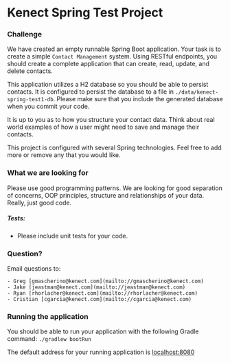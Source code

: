 # Kenect Spring Test Project

### Challenge
We have created an empty runnable Spring Boot application. Your task is to create a simple `Contact Management` system. Using RESTful endpoints, you should create a complete application that can create, read, update, and delete contacts.

This application utilizes a H2 database so you should be able to persist contacts. It is configured to persist the database to a file in `./data/kenect-spring-test1-db`. Please make sure that you include the generated database when you commit your code.

It is up to you as to how you structure your contact data. Think about real world examples of how a user might need to save and manage their contacts.

This project is configured with several Spring technologies. Feel free to add more or remove any that you would like.

### What we are looking for
Please use good programming patterns. We are looking for good separation of concerns, OOP principles, structure and relationships of your data. Really, just good code.

##### Tests:
* Please include unit tests for your code.

### Question?

Email questions to:
    
    - Greg [gmascherino@kenect.com](mailto://gmascherino@kenect.com)
    - Jake [jeastman@kenect.com](mailto://jeastman@kenect.com)
    - Ryan [rhorlacher@kenect.com](mailto://rhorlacher@kenect.com)
    - Cristian [cgarcia@kenect.com](mailto://cgarcia@kenect.com)


### Running the application
You should be able to run your application with the following Gradle command: `./gradlew bootRun`

The default address for your running application is [localhost:8080]()

